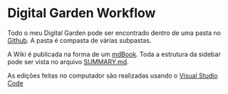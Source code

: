 # Digital Garden Workflow

Todo o meu Digital Garden pode ser encontrado dentro de uma pasta no [Github](https://github.com/lucasjoviniano/garden/tree/main/src). A pasta é compasta de várias subpastas.

A Wiki é publicada na forma de um [mdBook](https://rust-lang.github.io/mdBook/). Toda a estrutura da sidebar pode ser vista no arquivo [SUMMARY.md](https://github.com/lucasjoviniano/garden/blob/main/src/SUMMARY.md).

As edições feitas no computador são realizadas usando o [Visual Studio Code](../editores-de-texto/vs-code.md)